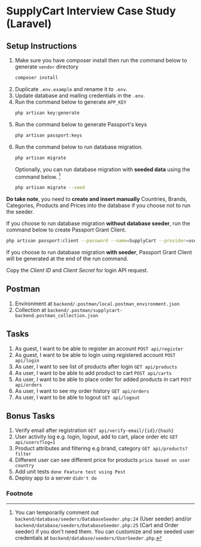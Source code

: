 # SupplyCart Interview Case Study (Laravel)

## Setup Instructions
1. Make sure you have composer install then run the command below to generate `vendor` directory
    ```bash
    composer install
    ```
2. Duplicate `.env.example` and rename it to `.env`.
3. Update database and mailing credentials in the `.env`.
4. Run the command below to generate `APP_KEY`
    ```bash
    php artisan key:generate
    ```
5. Run the command below to generate Passport's keys
    ```bash
    php artisan passport:keys
    ```
6. Run the command below to run database migration. 
    ```bash
    php artisan migrate
    ```
    Optionally, you can run database migration with **seeded data** using the command below. [^1]
    ```bash
    php artisan migrate --seed
    ```

**Do take note**, you need to **create and insert manually** Countries, Brands, Categories, Products and Prices into the database if you choose not to run the seeder.

If you choose to run database migration **without database seeder**, run the command below to create Passport Grant Client.
```bash
php artisan passport:client --password --name=SupplyCart --provider=users
```

If you choose to run database migration **with seeder**, Passport Grant Client will be generated at the end of the run command. 

Copy the _Client ID_ and _Client Secret_ for login API request.

## Postman
1. Environment at `backend/.postman/local.postman_environment.json`
2. Collection at `backend/.postman/supplycart-backend.postman_collection.json`

## Tasks
1. As guest, I want to be able to register an account `POST api/register`
2. As guest, I want to be able to login using registered account `POST api/login`
3. As user, I want to see list of products after login `GET api/products`
4. As user, I want to be able to add product to cart `POST api/carts`
5. As user, I want to be able to place order for added products in cart `POST api/orders`
6. As user, I want to see my order history `GET api/orders`
7. As user, I want to be able to logout `GET api/logout`

## Bonus Tasks
1. Verify email after registration `GET api/verify-email/{id}/{hash}`
2. User activity log e.g. login, logout, add to cart, place order etc `GET api/users?log=1`
3. Product attributes and filtering e.g brand, category `GET api/products?filter`
4. Different user can see different price for products `price based on user country`
5. Add unit tests `done Feature test using Pest`
6. Deploy app to a server `didn't do`

### Footnote
[^1]: You can temporarily comment out `backend/database/seeders/DatabaseSeeder.php:24` (User seeder) and/or `backend/database/seeders/DatabaseSeeder.php:25` (Cart and Order seeder) if you don't need them. You can customize and see seeded user credentials at `backend/database/seeders/UserSeeder.php`.
